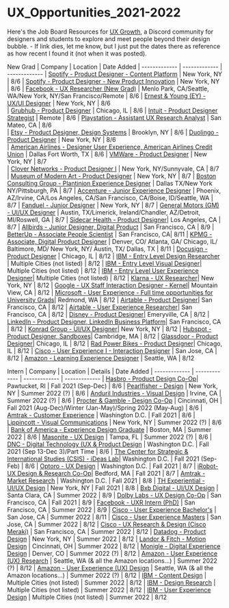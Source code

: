 # UX_Opportunities_2021-2022

Here's the Job Board Resources for [UX Growth](https://discord.gg/797CgtHMY4), a Discord community for designers and students to explore and meet people beyond their design bubble. - If link dies, let me know, but I just put the dates there as reference as how recent I found it (not when it was posted).

New Grad
| Company  | Location | Date Added
| ------------- | ------------- | ------------- 
| [Spotify - Product Designer - Content Platform](https://jobs.lever.co/spotify/92bd37ee-878d-4c3b-a05d-a0778334f3e8/apply?lever-source=LinkedIn)  | New York, NY  | 8/6 
| [Spotify - Product Designer - New Product Innovation](https://jobs.lever.co/spotify/92bd37ee-878d-4c3b-a05d-a0778334f3e8/apply?lever-source=LinkedIn) | New York, NY | 8/6 
| [Facebook - UX Researcher (New Grad)](https://www.facebook.com/careers/v2/jobs/761891457832240/?location=Menlo+Park%2C+CA)  | Menlo Park, CA/Seattle, WA/New York, NY/San Francisco/Remote | 8/6 
| [Ernest & Young (EY) - UX/UI Designer](https://careers.ey.com/ey/job/New-York-UXUI-Designer-Open-Location-NY-10003/701368301/?feedId=337401&utm_source=LinkedInJobPostings&utm_campaign=j2w_linkedin)  | New York, NY | 8/6  
| [Grubhub - Product Designer](https://careers-grubhub.icims.com/jobs/12095/product-designer/job)  | Chicago, IL  | 8/6 
| [Intuit - Product Designer Strategist](https://jobs.intuit.com/job/-/-/27595/19649695)  | Remote | 8/6 
| [Playstation - Assistant UX Research Analyst](https://boards.greenhouse.io/sonyinteractiveentertainmentplaystation/jobs/3368016/?t=b8y5ha)  | San Mateo, CA  | 8/6  
| [Etsy - Product Designer, Design Systems](https://jobs.smartrecruiters.com/Etsy2/743999765252803-product-designer-design-systems)  | Brooklyn, NY | 8/6 
| [Duolingo - Product Designer](https://boards.greenhouse.io/duolingo/jobs/5393270002?gh_src=81b1e41f2us&s=LinkedIn&source=LinkedIn)  | New York, NY  | 8/6  
| [American Airlines - Designer User Experience, American Airlines Credit Union](https://jobs.aa.com/job/Ft-Worth-Designer-User-Experience%2C-American-Airlines-Credit-Union-TX-76101/744167200/?feedId=198400&utm_source=LinkedInJobPostings&utm_campaign=AA_Linkedin&rx_source=linkedinpp&rx_paid=1) | Dallas Fort Worth, TX | 8/6 
| [VMWare - Product Designer](https://careers.vmware.com/main/jobs/R2116301?lang=en-us&source=LIPJ)  | New York, NY  | 8/7  
| [Clover Networks - Product Designer I](https://careers.clover.com/job/new-york/product-designer-i/1758/12171585696) | New York, NY/Sunnyvale, CA  | 8/7
| [Museum of Modern Art - Product Designer](https://recruiting.ultipro.com/MUS1002MOMA/JobBoard/9dbfa465-a36a-46c3-b31e-4929830ab266//OpportunityDetail?opportunityId=29fea1d9-4274-4800-8009-8a25bde41699&utm_source=LINKEDIN&utm_medium=referrer)  | New York, NY  | 8/7
| [Boston Consulting Group - Plantinion Experience Designer](https://talent.bcg.com/en_US/apply/JobDetail?folderId=10040915&source=Referral+-+BCG+Employee) | Dallas TX/New York NY/Pittsburgh, PA  | 8/7
| [Accenture - Junior Experience Designer](https://www.accenture.com/us-en/careers/jobdetails?id=00960612_en&src=LINKEDINJP)  | Phoenix, AZ/Irvine, CA/Los Angeles, CA/San Francisco, CA/Boise, ID/Seattle, WA | 8/7
| [Fanduel - Junior Designer](https://boards.greenhouse.io/fanduel/jobs/3370491?gh_src=8f57131a1us) | New York, NY | 8/7
| [General Motors (GM) - UI/UX Designer](https://generalmotors.wd5.myworkdayjobs.com/en-US/Careers_GM/job/Austin-Texas-United-States-of-America/UX-UI-Designer_JR-000043079?source=Linkedin) | Austin, TX/Limerick, Ireland/Chandler, AZ/Detroit, MI/Roswell, GA  | 8/7
| [Sidecar Health - Product Designer](https://boards.greenhouse.io/sidecarhealth/jobs/4030961004?s=LinkedIn&source=LinkedIn)| Los Angeles, CA | 8/7
| [Allbirds - Junior Designer, Digital Product](https://www.allbirds.com/pages/careers?gh_jid=3194798&gh_src=083bd19f1us)  | San Francisco, CA  | 8/9
| [BetterUp - Associate People Scientist](https://boards.greenhouse.io/betterup/jobs/3148967?gh_src=j6pt7f1&s=LinkedIn&source=LinkedIn)  | San Francisco, CA| 8/11
| [KPMG - Associate, Digital Product Designer](https://us-jobs.kpmg.com/careers/JobDetail?jobId=66860&srcCat=Direct+Contact&specSrc=LinkedIn)  | Denver, CO/ Atlanta, GA/ Chicago, IL/ Baltimore, MD/ New York, NY/ Austin, TX/ Dallas, TX | 8/11
| [Docusign - Product Designer](https://www.docusign.com/company/careers/open?gh_jid=3373755&gh_src=ua6xck)  | Chicago, IL | 8/12
| [IBM - Entry Level Design Researcher](https://careers.ibm.com/job/13527880/entry-level-design-researcher-2022-remote/?codes=SN_LinkedIn&Codes=SN_LinkedIn) | Multiple Cities (not listed) | 8/12
| [IBM - Entry Level Visual Designer](https://careers.ibm.com/job/13527925/entry-level-visual-designer-2022-remote/?codes=SN_LinkedIn&Codes=SN_LinkedIn)| Multiple Cities (not listed) | 8/12
| [IBM - Entry Level User Experience Designer](https://careers.ibm.com/job/13527882/entry-level-user-experience-designer-2022-remote/?codes=SN_LinkedIn&Codes=SN_LinkedIn)| Multiple Cities (not listed) | 8/12
| [Klarna - UX Researcher](https://jobs.lever.co/klarna/51d80137-44a6-4983-834f-c6a66c826698?s=LinkedIn)| New York, NY | 8/12
| [Google - UX Staff Interaction Designer - Kernel](https://careers.google.com/jobs/results/82526264386036422-ux-staff-interaction-designer-kernel/?src=Online%2FLinkedIn%2Flinkedin_us&utm_campaign=contract&utm_medium=jobposting&utm_source=linkedin)| Mountain View, CA | 8/12
| [Microsoft - User Experience - Full time opportunities for University Grads](https://careers.microsoft.com/us/en/job/1129182/User-experience-Full-Time-Opportunities-for-University-Graduates?jobsource=linkedin&utm_source=linkedin&utm_medium=linkedin&utm_campaign=linkedin-feed)| Redmond, WA | 8/12
| [Airtable - Product Designer](https://boards.greenhouse.io/airtable/jobs/4236418002?gh_src=aef790d02us&s=LinkedIn&source=LinkedIn)| San Francisco, CA | 8/12
| [Airtable - User Experience Researcher](https://boards.greenhouse.io/airtable/jobs/4927558002?gh_src=aef790d02us&s=LinkedIn&source=LinkedIn)| San Francisco, CA | 8/12
| [Disney - Product Designer](https://www.linkedin.com/jobs/?section=jymbii)| Emeryville, CA | 8/12
| [LinkedIn - Product Designer, LinkedIn Business Platform](https://www.linkedin.com/jobs/view/2676910130)| San Francisco, CA | 8/12
| [Konrad Group - UI/UX Designer](https://boards.greenhouse.io/konradgroup/jobs/4653753003?gh_src=c6d82c983us)| New York, NY | 8/12
| [Hubspot - Product Designer, Sandboxes](https://boards.greenhouse.io/embed/job_app?token=3328173&gh_src=240b46771&s=LinkedIn&source=LinkedIn)| Cambridge, MA | 8/12
| [Glassdoor - Product Designer](https://boards.greenhouse.io/glassdoor/jobs/5311291002?gh_src=0dbdb06e2us)| Chicago, IL | 8/12
| [Rad Power Bikes - Product Designer](https://jobs.lever.co/radpowerbikes-2/b0292718-fa52-46c8-ab97-6c6d11229063/apply?lever-source=LinkedIn)| Chicago, IL | 8/12
| [Cisco - User Experience I - Interaction Designer](https://jobs.cisco.com/jobs/ProjectDetail/User-Experience-I-Full-Time-United-States/1339030?source=LinkedIn) | San Jose, CA | 8/12
| [Amazon - Learning Experience Designer](https://www.amazon.jobs/en/jobs/1667977/learning-experience-designer?cmpid=SPLICX0248M&utm_source=linkedin.com&utm_campaign=cxro&utm_medium=social_media&utm_content=job_posting&ss=paid) | Seattle, WA | 8/12

Intern
| Company  | Location | Details | Date Added
| ------------- | ------------- | ------------- | -------------
| [Hasbro - Product Design Co-Op](https://jobs.hasbro.com/job/Pawtucket-Product-Design-Co-op-%28Sept-Dec-2021%29-Rhod-02861/757972500/?utm_source=LINKEDIN&utm_medium=referrer)| Pawtucket, RI | Fall 2021 (Sep-Dec) | 8/6
| [Pearlfisher - Design](http://careers.pearlfisher.com/apply/mocrNgHF7a/Design-Intern-Graduate?source=LILI#mocrNgHF7a) | New York, NY | Summer 2022 (?) | 8/6
| [Anduril Industries - Visual Design](https://jobs.lever.co/anduril/56400dde-641e-406b-9853-87225232a86d/apply?lever-source=LinkedIn)  | Irvine, CA  | Summer 2022 (?) | 8/6
| [Procter & Gamble - Design Co-Op](https://www.pgcareers.com/job/cincinnati/design-co-op/936/8471475792?source=RS_LINKEDIN)  | Cincinnati, OH  | Fall 2021 (Aug-Dec)/Winter (Jan-May)/Spring 2022 (May-Aug) | 8/6
| [Amtrak - Customer Experience](https://careers.amtrak.com/job/Washington-Fall-2021-Customer-Experience-Intern-90287157-Washington-DC-20002/771840200/)  | Washington D.C.  | Fall 2021 | 8/6
| [Lippincott - Visual Communications](https://careers.mmc.com/global/en/job/R_139983/Lippincott-Intern-Visual-Communication-Design?utm_source=linkedin&utm_medium=phenom-feeds&source=LinkedIn_Slots)  | New York, NY  | Summer 2022 (?) | 8/6
| [Bank of America - Experience Design Graduate](https://bankcampuscareers.tal.net/vx/lang-en-GB/mobile-0/brand-4/xf-675a8a3bb850/candidate/so/pm/1/pl/1/opp/7212-Experience-Design-Graduate-Summer-Intern-2022/en-GB) | Boston, MA  | Summer 2022 | 8/6
| [Masonite - UX Design](https://www.linkedin.com/jobs/view/2667940698) | Tampa, FL  | Summer 2022 (?) | 8/6
| [DNC - Digital Technology (UX & Product Design](https://jobs.lever.co/dnc/3dbc5298-0a2c-4ffc-a122-1a37f574d4c3/apply?lever-source=LinkedIn)  | Washington D.C.  | Fall 2021 (Sep 13-Dec 3)/Part Time | 8/6
| [The Center for Strategic & International Studies (CSIS) - iDeas Lab](https://jobs.silkroad.com/CSIS/Careers/jobs/978?source=linkedin.com)| Washington D.C. | Fall 2021 (Sep-Feb) | 8/6
| [Optoro - UX Design](https://boards.greenhouse.io/optoro/jobs/3329062?gh_jid=3329062)  | Washington D.C.  | Fall 2021 | 8/7
| [iRobot-UX Design & Research Co-Op](https://irobot.wd5.myworkdayjobs.com/en-US/iRobot/job/US-MA-Bedford/Fall-2021--UX-Design-Research-Co-op_R2368?APPLICANT_SOURCE-6-108)| Bedford, MA  | Fall 2021 | 8/7
| [Amtrak - Market Research](https://careers.amtrak.com/job/Washington-Fall-2021-Marketing-Research-Intern-90295395-Washington-DC-20001/770747300/) | Washington D.C.  | Fall 2021 | 8/8
| [TH Experiential - UI/UX Design](https://www.linkedin.com/jobs/view/2665033799) | New York, NY | Fall 2021 | 8/8
| [Bxb Digital - UI/UX Design](https://careers.brambles.com/ShowJob/Id/2959575/BXB%20Digital%20%20%20Internship%20%20%20%20User%20Experience%20%20%20Interface%20Design) | Santa Clara, CA  | Summer 2022 | 8/9
| [Dolby Labs - UX Design Co-Op](https://careers.dolby.com/job/San-Francisco-UX-Design-Intern-%28Fall-2021%2C-6-month-position%29-CA-94101/761948700/&jobPipeline=LinkedIn) | San Francisco, CA | Fall 2021 | 8/9
| [Facebook - UXR Intern (PhD)](https://www.facebook.com/careers/v2/jobs/313443447105309/) | San Francisco, CA | Summer 2022 | 8/9
| [Cisco - User Experience Bachelor's](https://jobs.cisco.com/jobs/ProjectDetail/User-Experience-Bachelor-s-Intern-United-States/1338396?source=LinkedIn) | San Jose, CA | Summer 2022 | 8/11
| [Cisco - User Experience Masters](https://jobs.cisco.com/jobs/ProjectDetail/User-Experience-Master-s-Intern-United-States/1338423?source=LinkedIn) | San Jose, CA | Summer 2022 | 8/12
| [Cisco - UX Research & Design (Cisco Meraki)](https://jobs.cisco.com/jobs/ProjectDetail/UX-Designer-UX-Researcher-Intern-Summer-2022-Internship-Meraki/1342801?source=LinkedIn) | San Francisco, CA | Summer 2022 | 8/12
| [Datadog - Product Design](https://www.datadoghq.com/careers/detail/?gh_jid=3318297&gh_src=8363eca61) | New York, NY | Summer 2022 | 8/12
| [Landor & Fitch - Motion Design](https://boards.greenhouse.io/landor/jobs/2005913?s=LinkedIn&source=LinkedIn) | Cincinnati, OH | Summer 2022 | 8/12
| [Monigle - Digital Experience Design](https://monigle.hua.hrsmart.com/hr/ats/Posting/view/93) | Denver, CO | Summer 2022 (?) | 8/12
| [Amazon - User Experience (UX) Research](https://www.amazon.jobs/en/jobs/1629158/user-experience-ux-researcher-intern-summer-2022?cmpid=SPLICX0248M&utm_source=linkedin.com&utm_campaign=cxro&utm_medium=social_media&utm_content=job_posting&ss=paid) | Seattle, WA (& all the Amazon locations...) | Summer 2022 (?) | 8/12
| [Amazon - User Experience (UX) Design](https://www.amazon.jobs/en/jobs/1629157/user-experience-ux-designer-intern-summer-2022) | Seattle, WA (& all the Amazon locations...) | Summer 2022 (?) | 8/12
| [IBM - Content Design](https://careers.ibm.com/job/13522717/content-design-summer-intern-2022-remote/?codes=SN_LinkedIn) | Multiple Cities (not listed) | Summer 2022 | 8/12
| [IBM - Design Research](https://careers.ibm.com/job/13527879/design-research-summer-intern-2022-remote/?codes=SN_LinkedIn) | Multiple Cities (not listed) | Summer 2022 | 8/12
| [IBM - User Experience Design](https://careers.ibm.com/job/13522691/user-experience-designer-summer-intern-2022-remote/?codes=SN_LinkedIn) | Multiple Cities (not listed) | Summer 2022 | 8/12

